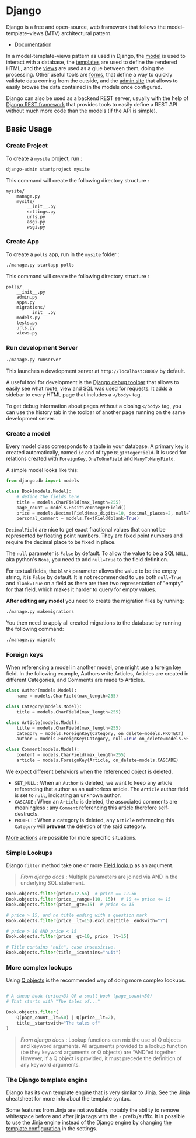 # Django 

Django is a free and open-source, web framework that follows the model–template–views (MTV) architectural pattern.

* [Documentation](https://docs.djangoproject.com/)

In a model-template-views pattern as used in Django,
the [model](https://docs.djangoproject.com/en/4.1/topics/db/) is used to interact with a database,
the [templates](https://docs.djangoproject.com/en/4.1/topics/templates/) are used to define the rendered HTML,
and the [views](https://docs.djangoproject.com/en/4.1/topics/http/views/) are used as a glue between them, doing the processing.
Other useful tools are [forms](https://docs.djangoproject.com/en/4.1/topics/forms/),
that define a way to quickly validate data coming from the outside,
and the [admin site](https://docs.djangoproject.com/en/4.1/ref/contrib/admin/) that allows to easily browse the data contained in the models once configured.

Django can also be used as a backend REST server, usually with the help of [Django REST framework](https://www.django-rest-framework.org/)
that provides tools to easily define a REST API without much more code than the models (if the API is simple).

## Basic Usage

### Create Project

To create a `mysite` project, run : 

```bash
django-admin startproject mysite
```

This command will create the following directory structure :

```
mysite/
    manage.py
    mysite/
        __init__.py
        settings.py
        urls.py
        asgi.py
        wsgi.py
```

### Create App

To create a `polls` app, run in the `mysite` folder :

```bash
./manage.py startapp polls
```

This command will create the following directory structure  :

```
polls/
    __init__.py
    admin.py
    apps.py
    migrations/
        __init__.py
    models.py
    tests.py
    urls.py
    views.py
```


### Run development Server 

```bash 
./manage.py runserver
```

This launches a development server at `http://localhost:8000/` by default.

A useful tool for development is the [Django debug toolbar](https://django-debug-toolbar.readthedocs.io/en/latest/)
that allows to easily see what route, view and SQL was used for requests.
It adds a sidebar to every HTML page that includes a `</body>` tag.

To get debug information about pages without a closing `</body>` tag, you can use the history tab in the toolbar of another page running on the same development server.


### Create a model

Every model class corresponds to a table in your database.
A primary key is created automatically, named `id` and of type `BigIntegerField`.
It is used for relations created with `ForeignKey`, `OneToOneField` and `ManyToManyField`.

A simple model looks like this:

```python
from django.db import models

class Book(models.Model):
    # define the fields here
    title = models.CharField(max_length=255)
    page_count = models.PositiveIntegerField()
    price = models.DecimalField(max_digits=10, decimal_places=2, null=True)
    personal_comment = models.TextField(blank=True)
```

`DecimalField` are nice to get exact fractional values that cannot be represented by floating point numbers.
They are fixed point numbers and require the decimal place to be fixed in place.

The `null` parameter is `False` by default.
To allow the value to be a SQL `NULL`, aka python's `None`, you need to add `null=True` to the field definition.

For textual fields, the `blank` parameter allows the value to be the empty string, it is `False` by default.
It is not recommended to use both `null=True` and `blank=True` on a field as there are then two representation of "empty" for that field, which makes it harder to query for empty values.

**After editing any model** you need to create the migration files by running:
```bash
./manage.py makemigrations
```

You then need to apply all created migrations to the database by running the following command:

```bash
./manage.py migrate
```

### Foreign keys

When referencing a model in another model, one might use a foreign key field. In the following example, Authors write Articles, Articles are created in different Categories, and Comments are made to Articles.

```python
class Author(models.Model):
    name = models.CharField(max_length=255)

class Category(models.Model):
    title = models.CharField(max_length=255)

class Article(models.Model):
    title = models.CharField(max_length=255)
    category = models.ForeignKey(Category, on_delete=models.PROTECT)
    author = models.ForeignKey(Category, null=True on_delete=models.SET_NULL)

class Comment(models.Model):
    content = models.CharField(max_length=255)
    article = models.ForeignKey(Article, on_delete=models.CASCADE)
```

We expect different behaviors when the referenced object is deleted.

- `SET_NULL` : When an `Author` is deleted, we want to keep any article referencing that author as an authorless article. The `Article` author field is set to `null`, indicating an unknown author.
- `CASCADE` : When an `Article` is deleted, the associated comments are meaningless : any `Comment` referencing this article therefore self-destructs.
- `PROTECT` : When a category is deleted, any `Article` referencing this `Category` will **prevent** the deletion of the said category.

[More actions](https://docs.djangoproject.com/en/4.1/ref/models/fields/#django.db.models.ForeignKey.on_delete) are possible for more specific situations.

### Simple Lookups

Django `filter` method take one or more [Field lookup](https://docs.djangoproject.com/en/3.0/ref/models/querysets/#field-lookups) as an argument.

> *From django docs* : Multiple parameters are joined via AND in the underlying SQL statement.

```python
Book.objects.filter(price=12.56)  # price == 12.56
Book.objects.filter(price__range=(10, 15))  # 10 <= price <= 15
Book.objects.filter(price__gte=15)  # price <= 15

# price > 15, and no title ending with a question mark
Book.objects.filter(price__lt=15).exclude(title__endswith="?")

# price > 10 AND price < 15
Book.objects.filter(price__gt=10, price__lt=15)

# Title contains "nuit", case insensitive.
Book.objects.filter(title__icontains="nuit") 
```

### More complex lookups

Using [Q objects](https://docs.djangoproject.com/en/3.0/topics/db/queries/#complex-lookups-with-q) is the recommended way of doing more complex lookups.

```python

# A cheap book (price<3) OR a small book (page_count<50)
# That starts with "The tales of..."

Book.objects.filter(
    Q(page_count__lt=50) | Q(price__lt=2),
    title__startswith="The tales of"
)
```

> *From django docs* : Lookup functions can mix the use of Q objects and keyword arguments. All arguments provided to a lookup function (be they keyword arguments or Q objects) are “AND”ed together. However, if a Q object is provided, it must precede the definition of any keyword arguments.

### The Django template engine

Django has its own template engine that is very similar to Jinja.
See the Jinja cheatsheet for more info about the template syntax.

Some features from Jinja are not available, notably the ability to remove whitespace before and after jinja tags with the `-` prefix/suffix.
It is possible to use the Jinja engine instead of the Django engine by changing [the template configuration](https://docs.djangoproject.com/en/4.1/ref/settings/#templates) in the settings.

